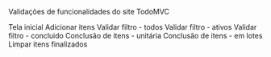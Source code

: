 Validações de funcionalidades do site TodoMVC 

Tela inicial
Adicionar itens
Validar filtro - todos
Validar filtro - ativos
Validar filtro - concluido
Conclusão de itens - unitária
Conclusão de itens - em lotes
Limpar itens finalizados

